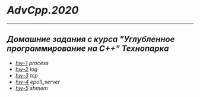 # *AdvCpp.2020*
***
## *Домашние задания c курса "Углубленное программирование на С++" Технопарка*
- [*hw-1*](https://github.com/ISkalchenkov/AdvCpp.2020/tree/master/hw-1) *process*
- [*hw-2*](https://github.com/ISkalchenkov/AdvCpp.2020/tree/master/hw-2) *log*
- [*hw-3*](https://github.com/ISkalchenkov/AdvCpp.2020/tree/master/hw-3) *tcp*
- [*hw-4*](https://github.com/ISkalchenkov/AdvCpp.2020/tree/master/hw-4) *epoll_server*
- [*hw-5*](https://github.com/ISkalchenkov/AdvCpp.2020/tree/master/hw-5) *shmem*
